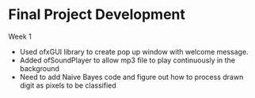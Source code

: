 # Final Project Development
Week 1
- Used ofxGUI library to create pop up window with welcome message.
- Added ofSoundPlayer to allow mp3 file to play continuously in the background
- Need to add Naive Bayes code and figure out how to process drawn digit as pixels to be classified
